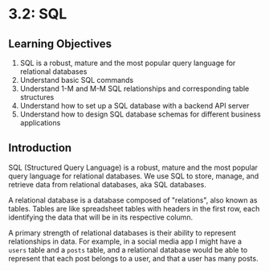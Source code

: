 # 3.2: SQL

## Learning Objectives

1. SQL is a robust, mature and the most popular query language for relational databases
2. Understand basic SQL commands
3. Understand 1-M and M-M SQL relationships and corresponding table structures
4. Understand how to set up a SQL database with a backend API server
5. Understand how to design SQL database schemas for different business applications

## Introduction

SQL (Structured Query Language) is a robust, mature and the most popular query language for relational databases. We use SQL to store, manage, and retrieve data from relational databases, aka SQL databases.

A relational database is a database composed of "relations", also known as tables. Tables are like spreadsheet tables with headers in the first row, each identifying the data that will be in its respective column.&#x20;

A primary strength of relational databases is their ability to represent relationships in data. For example, in a social media app I might have a `users` table and a `posts` table, and a relational database would be able to represent that each post belongs to a user, and that a user has many posts.
